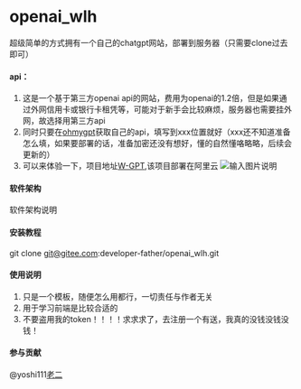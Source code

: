 # openai_wlh
超级简单的方式拥有一个自己的chatgpt网站，部署到服务器（只需要clone过去即可）
#### api：
1.  这是一个基于第三方openai api的网站，费用为openai的1.2倍，但是如果通过外网信用卡或银行卡租凭等，可能对于新手会比较麻烦，服务器也需要挂外网，故选择用第三方api
2.  同时只要在[ohmygpt](https://www.ohmygpt.com?aff=BDnMSilC)获取自己的api，填写到xxx位置就好（xxx还不知道准备怎么填，如果要部署的话，准备加密还没有想好，懂的自然懂咯略略，后续会更新的）
3.  可以来体验一下，项目地址[W-GPT](http://8.138.104.244),该项目部署在阿里云
![输入图片说明](./阿里云信息/image.jpg)

#### 软件架构
软件架构说明


#### 安装教程
git clone git@gitee.com:developer-father/openai_wlh.git

#### 使用说明

1.  只是一个模板，随便怎么用都行，一切责任与作者无关
2.  用于学习前端是比较合适的
3.  不要盗用我的token！！！！求求求了，去注册一个有送，我真的没钱没钱没钱！

#### 参与贡献
 @yoshi111[老二](https://gitee.com/yoshi111)



